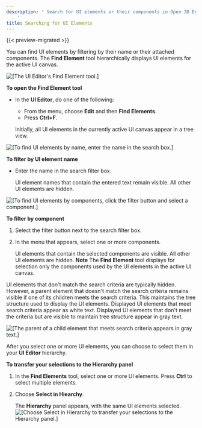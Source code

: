 ```yaml
---
description: ' Search for UI elements or their components in Open 3D Engine''s UI Editor
  . '
title: Searching for UI Elements
---
```


{{< preview-migrated >}}

You can find UI elements by filtering by their name or their attached components. The **Find Element** tool hierarchically displays UI elements for the active UI canvas.

![\[The UI Editor's Find Element tool.\]](/images/user-guide/game_ui_editor/ui-editor-search-element-tool.png)

**To open the **Find Element** tool**
+ In the **UI Editor**, do one of the following:
  + From the menu, choose **Edit** and then **Find Elements**.
  + Press **Ctrl+F**.

  Initially, all UI elements in the currently active UI canvas appear in a tree view.

![\[To find UI elements by name, enter the name in the search box.\]](/images/user-guide/game_ui_editor/ui-editor-search-element-name.png)

**To filter by UI element name**
+ Enter the name in the search filter box.

  UI element names that contain the entered text remain visible. All other UI elements are hidden.

![\[To find UI elements by components, click the filter button and select a component.\]](/images/user-guide/game_ui_editor/ui-editor-search-element-component.png)

**To filter by component**

1. Select the filter button next to the search filter box.

1. In the menu that appears, select one or more components.

   UI elements that contain the selected components are visible. All other UI elements are hidden.
**Note**
The **Find Element** tool displays for selection only the components used by the UI elements in the active UI canvas.

UI elements that don't match the search criteria are typically hidden. However, a parent element that doesn't match the search criteria remains visible if one of its children meets the search criteria. This maintains the tree structure used to display the UI elements. Displayed UI elements that meet search criteria appear as white text. Displayed UI elements that don't meet the criteria but are visible to maintain tree structure appear in gray text.

![\[The parent of a child element that meets search criteria appears in gray text.\]](/images/user-guide/game_ui_editor/ui-editor-search-element-gray.png)

After you select one or more UI elements, you can choose to select them in your **UI Editor** hierarchy.

**To transfer your selections to the **Hierarchy** panel**

1. In the **Find Elements** tool, select one or more UI elements. Press **Ctrl** to select multiple elements.

1. Choose **Select in Hiearchy**.

   The **Hierarchy** panel appears, with the same UI elements selected.
![\[Choose Select in Hierarchy to transfer your selections to the Hierarchy panel.\]](/images/user-guide/game_ui_editor/ui-editor-search-element-hierarchy.png)
